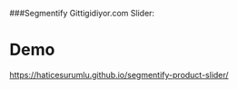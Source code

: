 ###Segmentify Gittigidiyor.com Slider:

# Demo
https://haticesurumlu.github.io/segmentify-product-slider/
